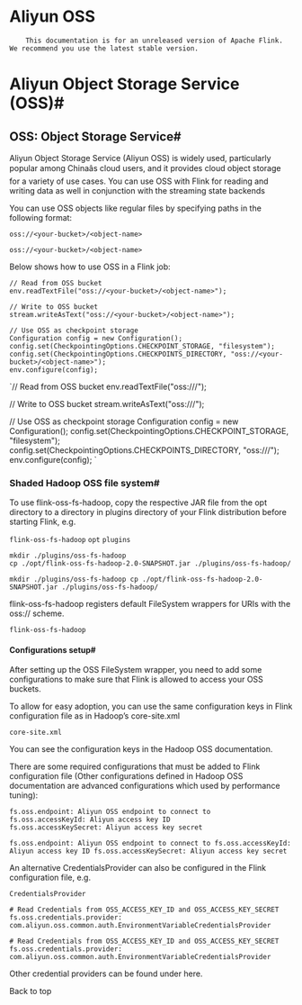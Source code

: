 # Aliyun OSS


> 
        This documentation is for an unreleased version of Apache Flink. We recommend you use the latest stable version.
    


# Aliyun Object Storage Service (OSS)#


## OSS: Object Storage Service#


Aliyun Object Storage Service (Aliyun OSS) is widely used, particularly popular among Chinaâs cloud users, and it provides cloud object storage for a variety of use cases.
You can use OSS with Flink for reading and writing data as well in conjunction with the streaming state backends


You can use OSS objects like regular files by specifying paths in the following format:


```
oss://<your-bucket>/<object-name>

```

`oss://<your-bucket>/<object-name>
`

Below shows how to use OSS in a Flink job:


```
// Read from OSS bucket
env.readTextFile("oss://<your-bucket>/<object-name>");

// Write to OSS bucket
stream.writeAsText("oss://<your-bucket>/<object-name>");

// Use OSS as checkpoint storage
Configuration config = new Configuration();
config.set(CheckpointingOptions.CHECKPOINT_STORAGE, "filesystem");
config.set(CheckpointingOptions.CHECKPOINTS_DIRECTORY, "oss://<your-bucket>/<object-name>");
env.configure(config);

```

`// Read from OSS bucket
env.readTextFile("oss://<your-bucket>/<object-name>");

// Write to OSS bucket
stream.writeAsText("oss://<your-bucket>/<object-name>");

// Use OSS as checkpoint storage
Configuration config = new Configuration();
config.set(CheckpointingOptions.CHECKPOINT_STORAGE, "filesystem");
config.set(CheckpointingOptions.CHECKPOINTS_DIRECTORY, "oss://<your-bucket>/<object-name>");
env.configure(config);
`

### Shaded Hadoop OSS file system#


To use flink-oss-fs-hadoop, copy the respective JAR file from the opt directory to a directory in plugins directory of your Flink distribution before starting Flink, e.g.

`flink-oss-fs-hadoop`
`opt`
`plugins`

```
mkdir ./plugins/oss-fs-hadoop
cp ./opt/flink-oss-fs-hadoop-2.0-SNAPSHOT.jar ./plugins/oss-fs-hadoop/

```

`mkdir ./plugins/oss-fs-hadoop
cp ./opt/flink-oss-fs-hadoop-2.0-SNAPSHOT.jar ./plugins/oss-fs-hadoop/
`

flink-oss-fs-hadoop registers default FileSystem wrappers for URIs with the oss:// scheme.

`flink-oss-fs-hadoop`

#### Configurations setup#


After setting up the OSS FileSystem wrapper, you need to add some configurations to make sure that Flink is allowed to access your OSS buckets.


To allow for easy adoption, you can use the same configuration keys in Flink configuration file as in Hadoop’s core-site.xml

`core-site.xml`

You can see the configuration keys in the Hadoop OSS documentation.


There are some required configurations that must be added to Flink configuration file (Other configurations defined in Hadoop OSS documentation are advanced configurations which used by performance tuning):


```
fs.oss.endpoint: Aliyun OSS endpoint to connect to
fs.oss.accessKeyId: Aliyun access key ID
fs.oss.accessKeySecret: Aliyun access key secret

```

`fs.oss.endpoint: Aliyun OSS endpoint to connect to
fs.oss.accessKeyId: Aliyun access key ID
fs.oss.accessKeySecret: Aliyun access key secret
`

An alternative CredentialsProvider can also be configured in the Flink configuration file, e.g.

`CredentialsProvider`

```
# Read Credentials from OSS_ACCESS_KEY_ID and OSS_ACCESS_KEY_SECRET
fs.oss.credentials.provider: com.aliyun.oss.common.auth.EnvironmentVariableCredentialsProvider

```

`# Read Credentials from OSS_ACCESS_KEY_ID and OSS_ACCESS_KEY_SECRET
fs.oss.credentials.provider: com.aliyun.oss.common.auth.EnvironmentVariableCredentialsProvider
`

Other credential providers can be found under here.


 Back to top
